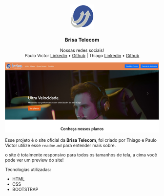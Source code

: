 <!-- HEADER DO PROJETO -->
<br />
<div align="center">
  <a href="https://github.com/Thiaguinhopbi/brisatelecom">
    <img src="./images/favicon.png" alt="Logo" width="80" height="80">
  </a>

  <h3 align="center">Brisa Telecom</h3>

  <p align="center">
    Nossas redes sociais!
    <br />
    Paulo Victor
    <a href="#">Linkedin</a> •
    <a href="https://github.com/paulopbi">Github</a>
    |
     Thiago
    <a href="#">Linkedin</a> •
    <a href="https://github.com/Thiaguinhopbi">Github</a>
  </p>
</div>

<!-- Primeira -->

<img src="./images/website-preview.jpg">

Esse projeto é o site oficial da **Brisa Telecom**, foi criado por Thiago e Paulo Victor utilize esse `readme.md` para entender mais sobre.

o site é totalmente responsivo para todos os tamanhos de tela, a cima você pode ver um preview do site!

Técnologias utilizadas:

* HTML
* CSS
* BOOTSTRAP

<br>
